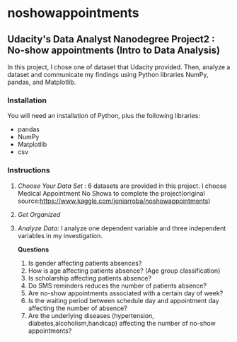 # noshowappointments

## Udacity's Data Analyst Nanodegree Project2 : No-show appointments (Intro to Data Analysis)

In this project, I chose one of dataset that Udacity provided. Then, analyze a dataset and communicate my findings using Python libraries NumPy, pandas, and Matplotlib. 

### Installation 
You will need an installation of Python, plus the following libraries:
* pandas
* NumPy
* Matplotlib
* csv

### Instructions

1. _Choose Your Data Set_ : 6 datasets are provided in this project. I choose Medical Appointment No Shows to complete the project(original source:https://www.kaggle.com/joniarroba/noshowappointments)

2. _Get Organized_

3. _Analyze Data_: I analyze one dependent variable and three independent variables in my investigation.
    
    **Questions**
    1. Is gender affecting patients absences?
    2. How is age affecting patients absence? (Age group classification)
    3. Is scholarship affecting patients absence?
    4. Do SMS reminders reduces the number of patients absence?
    5. Are no-show appointments associated with a certain day of week?
    6. Is the waiting period between schedule day and appointment day affecting the number of absence?
    7. Are the underlying diseases (hypertension, diabetes,alcoholism,handicap) affecting the number of no-show appointments?
